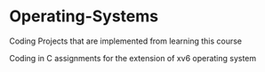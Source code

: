 # Operating-Systems
Coding Projects that are implemented from learning this course

Coding in C assignments for the extension of xv6 operating system
